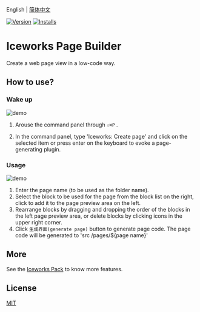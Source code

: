 English | [简体中文](./README.md)

[![Version](https://vsmarketplacebadge.apphb.com/version/iceworks-team.iceworks-page-builder.svg)](https://marketplace.visualstudio.com/items?itemName=iceworks-team.iceworks-page-builder)
[![Installs](https://vsmarketplacebadge.apphb.com/installs-short/iceworks-team.iceworks-page-builder.svg)](https://marketplace.visualstudio.com/items?itemName=iceworks-team.iceworks-page-builder)

# Iceworks Page Builder

Create a web page view in a low-code way.

## How to use?

### Wake up

![demo](https://user-images.githubusercontent.com/56879942/87402315-f49be580-c5ed-11ea-87a8-4143a461124f.gif)

1. Arouse the command panel through ` ⇧⌘P ` .

2. In the command panel, type 'Iceworks: Create page' and click on the selected item or press enter on the keyboard to evoke a page-generating plugin.

### Usage

![demo](https://user-images.githubusercontent.com/56879942/87402326-f82f6c80-c5ed-11ea-8ffe-34263e8dd0be.gif)

1. Enter the page name (to be used as the folder name).
2. Select the block to be used for the page from the block list on the right, click to add it to the page preview area on the left.
3. Rearrange blocks by dragging and dropping the order of the blocks in the left page preview area, or delete blocks by clicking icons in the upper right corner.
4. Click `生成界面(generate page)` button to generate page code. The page code will be generated to 'src /pages/${page name}'

## More

See the [Iceworks Pack](https://marketplace.visualstudio.com/items?itemName=iceworks-team.iceworks) to know more features.

## License

[MIT](https://github.com/ice-lab/iceworks/blob/master/LICENSE)
